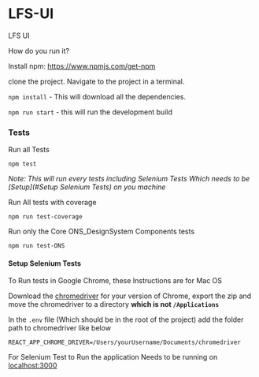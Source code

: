 # LFS-UI
LFS UI

How do you run it? 

Install npm: https://www.npmjs.com/get-npm

clone the project. Navigate to the project in a terminal.

`npm install` - This will download all the dependencies. 

`npm run start` - this will run the development build

### Tests 

Run all Tests
```
npm test
```
_Note: This will run every tests including Selenium Tests Which needs to be [Setup](#Setup Selenium Tests) on you machine_

Run All tests with coverage
```
npm run test-coverage
```
Run only the Core ONS_DesignSystem Components tests
```
npm run test-ONS
```

#### Setup Selenium Tests

To Run tests in Google Chrome, these Instructions are for Mac OS

Download the [chromedriver](https://sites.google.com/a/chromium.org/chromedriver/downloads) for your version of Chrome, export the zip and move the chromedriver to a directory **which is not `/Applications`**  

 
In the `.env` file (Which should be in the root of the project) add the folder path to chromedriver like below
```
REACT_APP_CHROME_DRIVER=/Users/yourUsername/Documents/chromedriver
```

For Selenium Test to Run the application Needs to be running on [localhost:3000](http://localhost:3000/)

